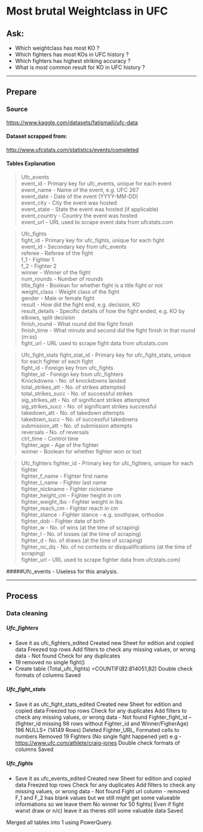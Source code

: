 # Most brutal Weightclass in UFC

## Ask:

* Which weightclass has most KO ?
* Which fighters has most KOs in UFC history ?
* Which fighters has highest striking accuracy ?
* What is most common result for KO in UFC history ?


---
## Prepare

### Source
https://www.kaggle.com/datasets/fatismajli/ufc-data
#### Dataset scrapped from:
http://www.ufcstats.com/statistics/events/completed


#### Tables Explanation
> Ufc_events\
> event_id - Primary key for ufc_events, unique for each event\
> event_name - Name of the event, e.g. UFC 267\
> event_date - Date of the event (YYYY-MM-DD)\
> event_city - City the event was hosted\
> event_state - State the event was hosted (if applicable)\
> event_country - Country the event was hosted\
> event_url - URL used to scrape event data from ufcstats.com

> Ufc_fights\
> fight_id - Primary key for ufc_fights, unique for each fight\
> event_id - Secondary key from ufc_events\
> referee - Referee of the fight\
> f_1 - Fighter 1\
> f_2 - Fighter 2\
> winner - Winner of the fight\
> num_rounds - Number of rounds\
> title_fight - Boolean for whether fight is a title fight or not\
> weight_class - Weight class of the fight\
> gender - Male or female fight\
> result - How did the fight end, e.g. decision, KO\
> result_details - Specific details of how the fight ended, e.g. KO by elbows, split decision\
> finish_round - What round did the fight finish\
> finish_time - What minute and second did the fight finish in that round (m:ss)\
> fight_url - URL used to scrape fight data from ufcstats.com

> Ufc_fight_stats
> fight_stat_id - Primary key for ufc_fight_stats, unique for each fighter of each fight\
> fight_id - Foreign key from ufc_fights\
> fighter_id - Foreign key from ufc_fighters\
> Knockdowns - No. of knockdowns landed \
> total_strikes_att - No. of strikes attempted\
> total_strikes_succ - No. of successful strikes\
> sig_strikes_att - No. of significant strikes attempted\
> sig_strikes_succ - No. of significant strikes successful\
> takedown_att - No. of takedown attempts\
> takedown_succ - No. of successful takedowns\
> submission_att - No. of submission attempts\
> reversals - No. of reversals\
> ctrl_time - Control time \
> fighter_age - Age of the fighter\
> winner - Boolean for whether fighter won or lost

> Ufc_fighters
> fighter_id - Primary key for ufc_fighters, unique for each fighter\
> fighter_f_name - Fighter first name\
> fighter_l_name - Fighter last name\
> fighter_nickname - Fighter nickname\
> fighter_height_cm - Fighter height in cm\
> fighter_weight_lbs - Fighter weight in lbs \
> fighter_reach_cm - Fighter reach in cm\
> fighter_stance - Fighter stance - e.g. southpaw, orthodox\
> fighter_dob - Fighter date of birth\
> fighter_w - No. of wins (at the time of scraping)\
> fighter_l - No. of losses (at the time of scraping)\
> fighter_d - No. of draws (at the time of scraping)\
> fighter_nc_dq - No. of no contests or disqualifications (at the time of scraping)\
> fighter_url - URL used to scrape fighter data from ufcstats.com}

#####Ufc_events - Useless for this analysis.

---
## Process 

### Data cleaning

##### Ufc_fighters
* Save it as ufc_fighters_edited
Created new Sheet for edition and copied data
Freezed top rows
Add filters to check any missing values, or wrong data - Not found
Check for any duplicates
* 19 removed no single fight()
* Create table (Total_ufc_fights) =COUNTIF($B$2:$B$14051,B2)
Double check formats of columns
Saved

##### Ufc_fight_stats
* Save it as ufc_fight_stats_edited
Created new Sheet for edition and copied data
Freezed top rows
Check for any duplicates
Add filters to check any missing values, or wrong data - Not found
Fighter_fight_id – (fighter_id missing 98 rows without Fighter_id and Winner/FigherAge) 196 NULLS+ (14149 Rows) Deleted Fighter_URL, Formated cells to numbers
Removed 19 Fighters (No single fight happened yet) e.g - https://www.ufc.com/athlete/craig-jones 
Double check formats of columns
Saved

##### Ufc_fights
* Save it as ufc_events_edited
Created new Sheet for edition and copied data
Freezed top rows
Check for any duplicates
Add filters to check any missing values, or wrong data - Not found
Fight url column - removed
F_1 and F_2 has blank values but we still might get some valueable informations so we leave them
No winner for 50 fights( Even if fight wanst draw or n/c) leave it as theres still some valuable data
Saved

Merged all tables into 1 using PowerQuery.
